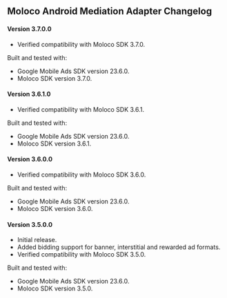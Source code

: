 ## Moloco Android Mediation Adapter Changelog

#### Version 3.7.0.0
- Verified compatibility with Moloco SDK 3.7.0.

Built and tested with:
- Google Mobile Ads SDK version 23.6.0.
- Moloco SDK version 3.7.0.

#### Version 3.6.1.0
- Verified compatibility with Moloco SDK 3.6.1.

Built and tested with:
- Google Mobile Ads SDK version 23.6.0.
- Moloco SDK version 3.6.1.

#### Version 3.6.0.0
- Verified compatibility with Moloco SDK 3.6.0.

Built and tested with:
- Google Mobile Ads SDK version 23.6.0.
- Moloco SDK version 3.6.0.

#### Version 3.5.0.0
- Initial release.
- Added bidding support for banner, interstitial and rewarded ad formats.
- Verified compatibility with Moloco SDK 3.5.0.

Built and tested with:
- Google Mobile Ads SDK version 23.6.0.
- Moloco SDK version 3.5.0.
